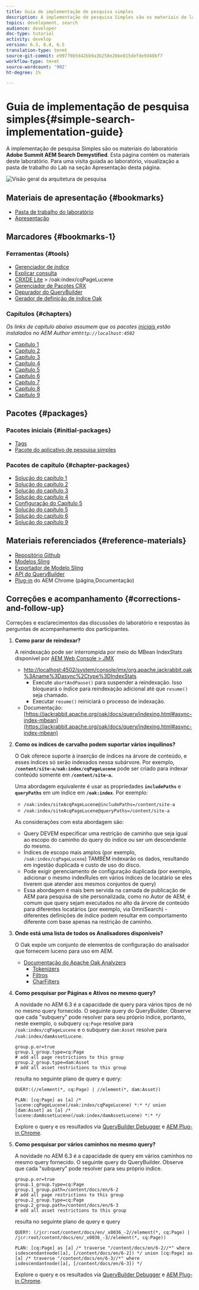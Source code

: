 ```yaml
---
title: Guia de implementação de pesquisa simples
description: A implementação de pesquisa Simples são os materiais do laboratório Summit 2017 AEM Pesquisa Desmistificada. Esta página contém os materiais deste laboratório. Para uma visita guiada ao laboratório, visualização a pasta de trabalho do Lab na seção Apresentação desta página.
topics: development, search
audience: developer
doc-type: tutorial
activity: develop
version: 6.3, 6.4, 6.5
translation-type: tm+mt
source-git-commit: e99779b5d42bb9a3b258e2bbe815defde9d40bf7
workflow-type: tm+mt
source-wordcount: '902'
ht-degree: 1%

---
```



# Guia de implementação de pesquisa simples{#simple-search-implementation-guide}

A implementação de pesquisa Simples são os materiais do laboratório **Adobe Summit AEM Search Demystified**. Esta página contém os materiais deste laboratório. Para uma visita guiada ao laboratório, visualização a pasta de trabalho do Lab na seção Apresentação desta página.

![Visão geral da arquitetura de pesquisa](assets/l4080/simple-search-application.png)

## Materiais de apresentação {#bookmarks}

* [Pasta de trabalho do laboratório](assets/l4080/l4080-lab-workbook.pdf)
* [Apresentação](assets/l4080/l4080-presentation.pdf)

## Marcadores {#bookmarks-1}

### Ferramentas {#tools}

* [Gerenciador de índice](http://localhost:4502/libs/granite/operations/content/diagnosis/tool.html/granite_oakindexmanager)
* [Explicar consulta](http://localhost:4502/libs/granite/operations/content/diagnosis/tool.html/granite_queryperformance)
* [CRXDE Lite](http://localhost:4502/crx/de/index.jsp#/oak%3Aindex/cqPageLucene) > /oak:index/cqPageLucene
* [Gerenciador de Pacotes CRX](http://localhost:4502/crx/packmgr/index.jsp)
* [Depurador do QueryBuilder](http://localhost:4502/libs/cq/search/content/querydebug.html?)
* [Gerador de definição de índice Oak](https://oakutils.appspot.com/generate/index)

### Capítulos {#chapters}

*Os links de capítulo abaixo assumem que os pacotes  [iniciais ](#initialpackages) estão instalados no AEM Author em`http://localhost:4502`*

* [Capítulo 1](http://localhost:4502/editor.html/content/summit/l4080/chapter-1.html)
* [Capítulo 2](http://localhost:4502/editor.html/content/summit/l4080/chapter-2.html)
* [Capítulo 3](http://localhost:4502/editor.html/content/summit/l4080/chapter-3.html)
* [Capítulo 4](http://localhost:4502/editor.html/content/summit/l4080/chapter-4.html)
* [Capítulo 5](http://localhost:4502/editor.html/content/summit/l4080/chapter-5.html)
* [Capítulo 6](http://localhost:4502/editor.html/content/summit/l4080/chapter-6.html)
* [Capítulo 7](http://localhost:4502/editor.html/content/summit/l4080/chapter-7.html)
* [Capítulo 8](http://localhost:4502/editor.html/content/summit/l4080/chapter-8.html)
* [Capítulo 9](http://localhost:4502/editor.html/content/summit/l4080/chapter-9.html)

## Pacotes {#packages}

### Pacotes iniciais {#initial-packages}

* [Tags](assets/l4080/summit-tags.zip)
* [Pacote do aplicativo de pesquisa simples](assets/l4080/simple.ui.apps-0.0.1-snapshot.zip)

### Pacotes de capítulo {#chapter-packages}

* [Solução do capítulo 1](assets/l4080/l4080-chapter1.zip)
* [Solução do capítulo 2](assets/l4080/l4080-chapter2.zip)
* [Solução do capítulo 3](assets/l4080/l4080-chapter3.zip)
* [Solução do capítulo 4](assets/l4080/l4080-chapter4.zip)
* [Configuração do Capítulo 5](assets/l4080/l4080-chapter5-setup.zip)
* [Solução do capítulo 5](assets/l4080/l4080-chapter5-solution.zip)
* [Solução do capítulo 6](assets/l4080/l4080-chapter6.zip)
* [Solução do capítulo 9](assets/l4080/l4080-chapter9.zip)

## Materiais referenciados {#reference-materials}

* [Repositório Github](https://github.com/Adobe-Marketing-Cloud/aem-guides/tree/master/simple-search-guide)
* [Modelos Sling](https://sling.apache.org/documentation/bundles/models.html)
* [Exportador de Modelo Sling](https://sling.apache.org/documentation/bundles/models.html#exporter-framework-since-130)
* [API do QueryBuilder](https://docs.adobe.com/docs/en/aem/6-2/develop/search/querybuilder-api.html)
* [Plug-in](https://chrome.google.com/webstore/detail/aem-chrome-plug-in/ejdcnikffjleeffpigekhccpepplaode)  do AEM Chrome (página[ ](https://adobe-consulting-services.github.io/acs-aem-tools/aem-chrome-plugin/)Documentação)

## Correções e acompanhamento {#corrections-and-follow-up}

Correções e esclarecimentos das discussões do laboratório e respostas às perguntas de acompanhamento dos participantes.

1. **Como parar de reindexar?**

   A reindexação pode ser interrompida por meio do MBean IndexStats disponível por [AEM Web Console > JMX](http://localhost:4502/system/console/jmx)

   * [http://localhost:4502/system/console/jmx/org.apache.jackrabbit.oak%3Aname%3Dasync%2Ctype%3DIndexStats](http://localhost:4502/system/console/jmx/org.apache.jackrabbit.oak%3Aname%3Dasync%2Ctype%3DIndexStats)
      * Execute `abortAndPause()` para suspender a reindexação. Isso bloqueará o índice para reindexação adicional até que `resume()` seja chamado.
      * Executar `resume()` reiniciará o processo de indexação.
   * Documentação: [https://jackrabbit.apache.org/oak/docs/query/indexing.html#async-index-mbean](https://jackrabbit.apache.org/oak/docs/query/indexing.html#async-index-mbean)

2. **Como os índices de carvalho podem suportar vários inquilinos?**

   O Oak oferece suporte à inserção de índices na árvore de conteúdo, e esses índices só serão indexados nessa subárvore. Por exemplo, **`/content/site-a/oak:index/cqPageLucene`** pode ser criado para indexar conteúdo somente em **`/content/site-a`.**

   Uma abordagem equivalente é usar as propriedades **`includePaths`** e **`queryPaths`** em um índice em **`/oak:index`**. Por exemplo:

   * `/oak:index/siteAcqPageLucene@includePaths=/content/site-a`
   * `/oak:index/siteAcqPageLucene@queryPaths=/content/site-a`

   As considerações com esta abordagem são:

   * Query DEVEM especificar uma restrição de caminho que seja igual ao escopo do caminho do query do índice ou ser um descendente do mesmo.
   * Índices de escopo mais amplos (por exemplo, `/oak:index/cqPageLucene`) TAMBÉM indexarão os dados, resultando em ingestão duplicada e custo de uso do disco.
   * Pode exigir gerenciamento de configuração duplicada (por exemplo, adicionar o mesmo indexRules em vários índices de locatário se eles tiverem que atender aos mesmos conjuntos de query)
   * Essa abordagem é mais bem servida na camada de publicação de AEM para pesquisa de site personalizada, como no Autor de AEM, é comum que query sejam executados no alto da árvore de conteúdo para diferentes locatários (por exemplo, via OmniSearch) - diferentes definições de índice podem resultar em comportamento diferente com base apenas na restrição de caminho.


3. **Onde está uma lista de todos os Analisadores disponíveis?**

   O Oak expõe um conjunto de elementos de configuração do analisador que fornecem luceno para uso em AEM.

   * [Documentação do Apache Oak Analyzers](http://jackrabbit.apache.org/oak/docs/query/lucene.html#analyzers)
      * [Tokenizers](https://cwiki.apache.org/confluence/display/solr/Tokenizers)
      * [Filtros](https://cwiki.apache.org/confluence/display/solr/Filter+Descriptions)
      * [CharFilters](https://cwiki.apache.org/confluence/display/solr/CharFilterFactories)

4. **Como pesquisar por Páginas e Ativos no mesmo query?**

   A novidade no AEM 6.3 é a capacidade de query para vários tipos de nó no mesmo query fornecido. O seguinte query do QueryBuilder. Observe que cada &quot;subquery&quot; pode resolver para seu próprio índice, portanto, neste exemplo, o subquery `cq:Page` resolve para `/oak:index/cqPageLucene` e o subquery `dam:Asset` resolve para `/oak:index/damAssetLucene`.

   ```plain
   group.p.or=true
   group.1_group.type=cq:Page
   # add all page restrictions to this group
   group.2_group.type=dam:Asset
   # add all asset restrictions to this group
   ```

   resulta no seguinte plano de query e query:

   ```plain
   QUERY:(//element(*, cq:Page) | //element(*, dam:Asset))
   
   PLAN: [cq:Page] as [a] /* lucene:cqPageLucene(/oak:index/cqPageLucene) *:* */ union [dam:Asset] as [a] /* lucene:damAssetLucene(/oak:index/damAssetLucene) *:* */
   ```

   Explore o query e os resultados via [QueryBuilder Debugger](http://localhost:4502/libs/cq/search/content/querydebug.html?_charset_=UTF-8&amp;query=group.p.or%3Dtrue%0D%0Agroup.1_group.type%3Dcq%3APage%0D%0A%23+add+all+page+restrictions+to+this+group%0D%0Agroup.2_group.type%3Ddam%3AAsset%0D%0A%23+add+all+asset+restrictions+to+this+group) e [AEM Plug-in Chrome](https://chrome.google.com/webstore/detail/aem-chrome-plug-in/ejdcnikffjleeffpigekhccpepplaode?hl=en-US).

5. **Como pesquisar por vários caminhos no mesmo query?**

   A novidade no AEM 6.3 é a capacidade de query em vários caminhos no mesmo query fornecido. O seguinte query do QueryBuilder. Observe que cada &quot;subquery&quot; pode resolver para seu próprio índice.

   ```plain
   group.p.or=true
   group.1_group.type=cq:Page
   group.1_group.path=/content/docs/en/6-2
   # add all page restrictions to this group
   group.2_group.type=cq:Page
   group.2_group.path=/content/docs/en/6-3
   # add all asset restrictions to this group
   ```

   resulta no seguinte plano de query e query

   ```plain
   QUERY: (/jcr:root/content/docs/en/_x0036_-2//element(*, cq:Page) | /jcr:root/content/docs/en/_x0036_-3//element(*, cq:Page))
   
   PLAN: [cq:Page] as [a] /* traverse "/content/docs/en/6-2//*" where isdescendantnode([a], [/content/docs/en/6-2]) */ union [cq:Page] as [a] /* traverse "/content/docs/en/6-3//*" where isdescendantnode([a], [/content/docs/en/6-3]) */
   ```

   Explore o query e os resultados via [QueryBuilder Debugger](http://localhost:4502/libs/cq/search/content/querydebug.html?_charset_=UTF-8&amp;query=group.p.or%3Dtrue%0D%0Agroup.1_group.type%3Dcq%3APage%0D%0Agroup.1_group.path%3D%2Fcontent%2Fdocs%2Fen%2F6-2%0D%0A%23+add+all+page+restrictions+to+this+group%0D%0Agroup.2_group.type%3Dcq%3APage%0D%0Agroup.2_group.path%3D%2Fcontent%2Fdocs%2Fen%2F6-3%0D%0A%23+add+all+asset+restrictions+to+this+group) e [AEM Plug-in Chrome](https://chrome.google.com/webstore/detail/aem-chrome-plug-in/ejdcnikffjleeffpigekhccpepplaode?hl=en-US).
